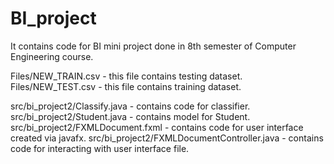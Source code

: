 # BI_project
It contains code for BI mini project done in 8th semester of Computer  Engineering course.

Files/NEW_TRAIN.csv - this file contains testing dataset.
Files/NEW_TEST.csv - this file contains training dataset.

src/bi_project2/Classify.java - contains code for classifier.
src/bi_project2/Student.java - contains model for Student.
src/bi_project2/FXMLDocument.fxml - contains code for user interface created via javafx.
src/bi_project2/FXMLDocumentController.java - contains code for interacting with user interface file.
